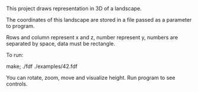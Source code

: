 This project draws representation in 3D of a landscape.

The coordinates of this landscape are stored in a file passed as a parameter to program.

Rows and column represent x and z, number represent y, numbers are separated by space, data must be rectangle.

To run:

make; ./fdf ./examples/42.fdf

You can rotate, zoom, move and visualize height. Run program to see controls.
